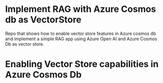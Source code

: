 # Implement RAG with Azure Cosmos db as VectorStore
Repo that shows how to enable vector store features in Azure cosmos db and implement
a simple RAG app using Azure Open AI and Azure Cosmos Db as vector store.

# Enabling Vector Store capabilities in Azure Cosmos Db